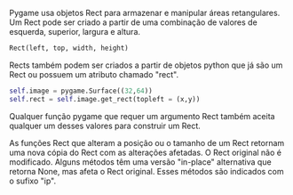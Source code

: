 Pygame usa objetos Rect para armazenar e manipular áreas retangulares. Um Rect pode ser criado a partir de uma combinação de valores de esquerda, superior, largura e altura.
```python
Rect(left, top, width, height)
```
Rects também podem ser criados a partir de objetos python que já são um Rect ou possuem um atributo chamado "rect".
```python
self.image = pygame.Surface((32,64))
self.rect = self.image.get_rect(topleft = (x,y))
```
Qualquer função pygame que requer um argumento Rect também aceita qualquer um desses valores para construir um Rect. 

As funções Rect que alteram a posição ou o tamanho de um Rect retornam uma nova cópia do Rect com as alterações afetadas. O Rect original não é modificado. Alguns métodos têm uma versão "in-place" alternativa que retorna None, mas afeta o Rect original. Esses métodos são indicados com o sufixo "ip".